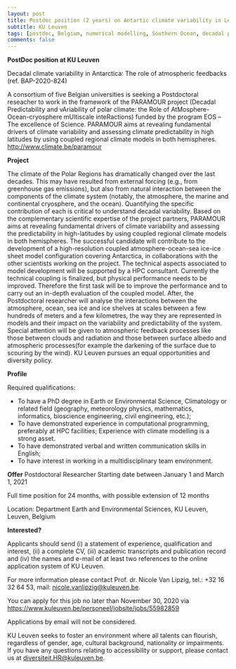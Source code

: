 ```yaml
---
layout: post
title: Postdoc position (2 years) on Antartic climate variability in Leuven, Belgium
subtitle: KU Leuven
tags: [postdoc, Belgium, numerical modelling, Southern Ocean, decadal predictability]
comments: false
---
```


**PostDoc position at KU Leuven**

Decadal climate variability in Antarctica: The role of atmospheric feedbacks (ref. BAP-2020-824) 

A consortium of five Belgian universities is seeking a Postdoctoral reseacher to work in the framework of the PARAMOUR project (Decadal Predictability and vAriability of polar climate: the Role of AtMosphere- Ocean-cryosphere mUltiscale inteRactions) funded by the program EOS –The excellence of Science. PARAMOUR aims at revealing fundamental drivers of climate variability and assessing climate predictability in high latitudes by using coupled regional climate models in both hemispheres. http://www.climate.be/paramour 

**Project** 

The climate of the Polar Regions has dramatically changed over the last decades. This may have resulted from external forcing (e.g., from greenhouse gas emissions), but also from natural interaction between the components of the climate system (notably, the atmosphere, the marine and continental cryosphere, and the ocean). Quantifying the specific contribution of each is critical to understand decadal variability. Based on the complementary scientific expertise of the project partners, PARAMOUR aims at revealing fundamental drivers of climate variability and assessing the predictability in high-latitudes by using coupled regional climate models in both hemispheres. The successful candidate will contribute to the development of a high-resolution coupled atmosphere-ocean-sea ice-ice sheet model configuration covering Antarctica, in collaborations with the other scientists working on the project. The technical aspects associated to model development will be supported by a HPC consultant. Currently the technical coupling is finalized, but physical performance needs to be improved. Therefore the first task will be to improve the performance and to carry out an in-depth evaluation of the coupled model. After, the Postdoctoral researcher will analyse the interactions between the atmosphere, ocean, sea ice and ice shelves at scales between a few hundreds of meters and a few kilometres, the way they are represented in models and their impact on the variability and predictability of the system. Special attention will be given to atmospheric feedback processes like those between clouds and radiation and those between surface albedo and atmospheric processes(for example the darkening of the surface due to scouring by the wind). KU Leuven pursues an equal opportunities and diversity policy. 

**Profile** 

Required qualifications: 
- To have a PhD degree in Earth or Environmental Science, Climatology or related field (geography, meteorology physics, mathematics, informatics, bioscience engineering, civil engineering, etc.); 
- To have demonstrated experience in computational programming, preferably at HPC facilities; Experience with climate modelling is a strong asset. 
- To have demonstrated verbal and written communication skills in English; 
- To have interest in working in a multidisciplinary team environment. 

**Offer** 
Postdoctoral Researcher Starting date between January 1 and March 1, 2021 

Full time position for 24 months, with possible extension of 12 months 

Location: Department Earth and Environmental Sciences, KU Leuven, Leuven, Belgium

**Interested?** 

Applicants should send (i) a statement of experience, qualification and interest, (ii) a complete CV, (iii) academic transcripts and publication record and (iv) the names and e-mail of at least two references to the online application system of KU Leuven. 

For more information please contact Prof. dr. Nicole Van Lipzig, tel.: +32 16 32 64 53, mail: nicole.vanlipzig@kuleuven.be. 

You can apply for this job no later than November 30, 2020 via https://www.kuleuven.be/personeel/jobsite/jobs/55982859 

Applications by email will not be considered. 

KU Leuven seeks to foster an environment where all talents can flourish, regardless of gender, age, cultural background, nationality or impairments. If you have any questions relating to accessibility or support, please contact us at diversiteit.HR@kuleuven.be.
